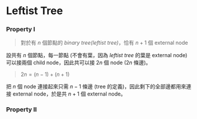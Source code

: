 # Leftist Tree

### Property I

> 對於有 $n$ 個節點的 *binary tree(leftist tree)*，恰有 $n+1$ 個 external node

設共有 $n$ 個節點，每一節點 (不會有葉，因為 *leftist tree* 的葉是 external node) 可以接兩個 child node，因此共可以接 $2n$ 個 node ($2n$ 條邊)。

> $2n = (n-1) + (n+1)$ 

把 $n$ 個 node 連接起來只需 $n-1$ 條邊 (tree 的定義)，因此剩下的全部邊都用來連接 external node，於是共 $n+1$ 個 external node。

### Property II

